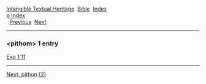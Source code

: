 [Intangible Textual Heritage](../../index)  [Bible](../index) 
[Index](index)   
[p Index](_p_)  
  [Previous](c08575)  [Next](c08577) 

------------------------------------------------------------------------

### &lt;pithom&gt; 1 entry

[Exo 1:11](../kjv/exo001.htm#011)  

------------------------------------------------------------------------

[Next: pithon (2)](c08577)
